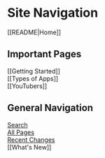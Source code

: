 # Site Navigation

[[README|Home]]  

## Important Pages

[[Getting Started]]  
[[Types of Apps]]  
[[YouTubers]]  

## General Navigation

[Search](/search.html)  
[All Pages](/all-pages.html)  
[Recent Changes](/recent-pages.html)  
[[What's New]]  
